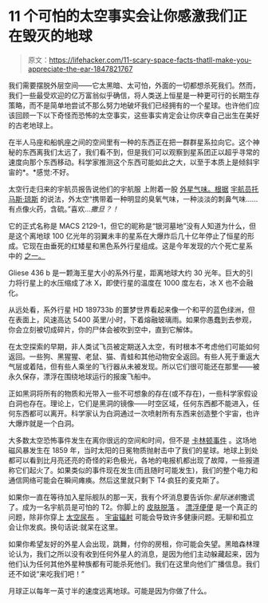 # 11 个可怕的太空事实会让你感激我们正在毁灭的地球

> 原文：<https://lifehacker.com/11-scary-space-facts-thatll-make-you-appreciate-the-ear-1847821767>

我们需要摆脱外层空间——它太黑暗、太可怕，外面的一切都想杀死我们。然而，我们一些最受欢迎的亿万富翁似乎确信，将人类送上恒星是一种更可行的长期生存策略，而不是简单地尝试不那么努力地破坏我们已经拥有的一个星球。也许他们应该回顾一下以下奇怪而恐怖的太空事实，这些事实肯定会让你庆幸自己出生在美好的古老地球上。

在半人马座和船帆座之间的空间里有一种的东西正在把一群群星系拉向它。这个神秘的东西离我们太远了，我们看不到，但是我们可以观察到星系团正以超乎寻常的速度向那个东西移动。科学家推测这个东西可能如此之大，以至于本质上是倾斜宇宙的*。*感觉:不好。

太空行走归来的宇航员报告说他们的宇航服 上附着一股 [外星气味。根据](https://lifehacker.com/what-does-space-smell-like-1847197079) [宇航员托马斯·琼斯](https://sfumatofragrances.com/blogs/news/the-smell-of-outer-space#:~:text=Astronaut%20Thomas%20Jones%20said%20it,%3A%20%22Each%20time%2C%20when%20I) 的说法，外太空“携带着一种明显的臭氧气味，一种淡淡的刺鼻气味……有点像火药，含硫。”喜欢...*撒旦？！*

它的正式名称是 MACS 2129-1，但它的昵称是“银河墓地”没有人知道为什么，但是这个离地球 100 亿光年的羽翼未丰的星系在大爆炸后几十亿年停止了恒星的形成。它现在由垂死的红矮星和黑色系外行星组成。这是今年发现的六个死亡星系 中的 [之一。](https://www.cbsnews.com/news/hubble-telescope-dead-galaxies-discovery/)

Gliese 436 b 是一颗海王星大小的系外行星，距离地球大约 30 光年。巨大的引力将行星上的水压缩成了冰 X，即使行星的温度在 1000 度左右，冰 X 也不会融化。

从远处看，系外行星 HD 189733b 的噩梦世界看起来像一个和平的蓝色绿洲，但在表面上，风速高达 5400 英里/小时，下着熔融玻璃雨。如果你愚蠢到去参观，你会立刻被切成碎片，你的尸体会被吹到空中，直到它解体。

在太空探索的早期，非人类试飞员被定期送入太空，有时根本不考虑他们可能如何返回。一些狗、黑猩猩、老鼠、猫、青蛙和其他动物安全返回。有些人死于重返大气层或着陆，但有些人乘坐的飞行器从未被发现。所以它们很可能还在那里——被永久保存，漂浮在围绕地球运行的报废飞船中。

正如黑洞将所有的物质和光带入一些不可想象的存在(或不存在)，一些科学家假设白洞也存在。理论上，它们是黑洞的镜像——时空区域，任何东西都不能进入，任何东西都可以离开。科学家认为白洞通过一次喷射所有东西来创造整个宇宙，也许大爆炸就是一个白洞。

大多数太空恐怖事件发生在离你很远的空间和时间，但不是 [卡林顿事件](https://www.history.com/news/a-perfect-solar-superstorm-the-1859-carrington-event) 。这场地磁风暴发生在 1859 年，当时太阳的日冕物质抛射击中了我们的星球。地球上到处都可以看到比月亮还亮的奇怪的彩色极光，各地的电报机都出现了故障，一些报道称它们起火了。如果类似的事件现在发生(而且随时可能发生)，我们的整个电力和通信网络可能会在瞬间瘫痪。然后这里就只剩下 T4·疯狂的麦克斯了。

如果你一直在等待加入星际舰队的那一天，我有个坏消息要告诉你:*星际迷航*撒谎了。成为一名宇航员是可怕的 T2。你脚上的 [皮肤脱落](https://www.mic.com/articles/143411/what-space-does-to-the-body-is-even-grosser-than-you-think) 。 [漂浮便便](https://www.vox.com/2015/5/26/8646675/apollo-10-turd-poop) 是一个真正的问题，除非你穿上 [太空尿布](https://www.issnationallab.org/stem/lesson-plans/astronaut-diaper/) 。 [宇宙辐射](https://sciencenode.org/feature/space-radiation.php) 可能会导致许多健康问题。无聊和孤立会让你发疯。换句话说:就呆在这里。

如果你希望友好的外星人会出现，跳舞，付你的房租，你可能会失望。黑暗森林理论认为，我们之所以没有收到任何外星人的消息，是因为他们主动躲藏起来，因为他们认为任何其他外星种族都有可能杀死他们。我们在这里向他们广播信息。我们还不如说“来吃我们吧！”

月球正以每年一英寸半的速度远离地球。可能是因为你做了什么。